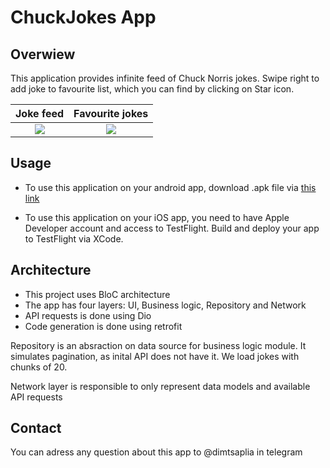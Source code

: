 # ChuckJokes App

## Overwiew

This application provides infinite feed of Chuck Norris jokes. Swipe right to add joke to favourite list, which you can find by clicking on Star icon. 

Joke feed            |  Favourite jokes
:-------------------------:|:-------------------------:
![](https://i.postimg.cc/x1N4PVq5/Simulator-Screen-Shot-i-Phone-13-2022-10-06-at-19-35-48.png)  |  ![](https://i.postimg.cc/gJgsWgnr/Simulator-Screen-Shot-i-Phone-13-2022-10-06-at-19-36-06.png)




## Usage

- To use this application on your android app, download .apk file via [this link](https://drive.google.com/file/d/1La6smcm-GeYxRr4f3lfHkHpUdBdbFmUg/view?usp=sharing)

- To use this application on your iOS app, you need to have Apple Developer account and access to TestFlight. Build and deploy your app to TestFlight via XCode.

## Architecture

- This project uses BloC architecture
- The app has four layers: UI, Business logic, Repository and Network
- API requests is done using Dio
- Code generation is done using retrofit

Repository is an absraction on data source for business logic module. It simulates pagination, as inital API does not have it. We load jokes with chunks of 20.

Network layer is responsible to only represent data models and available API requests

## Contact

You can adress any question about this app to @dimtsaplia in telegram
